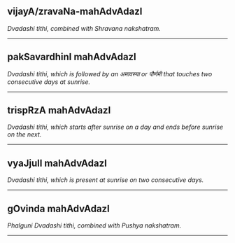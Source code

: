 ## vijayA/zravaNa-mahAdvAdazI
_Dvadashi tithi, combined with Shravana nakshatram._

---
## pakSavardhinI mahAdvAdazI
_Dvadashi tithi, which is followed by an अमावस्या or पौर्णमी that touches two consecutive days at sunrise._

---
## trispRzA mahAdvAdazI
_Dvadashi tithi, which starts after sunrise on a day and ends before sunrise on the next._

---
## vyaJjulI mahAdvAdazI
_Dvadashi tithi, which is present at sunrise on two consecutive days._

---
## gOvinda mahAdvAdazI
_Phalguni Dvadashi tithi, combined with Pushya nakshatram._

---
